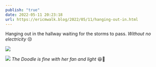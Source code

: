 ```yaml
---
publish: "true"
date: 2022-05-11 20:23:18
url: https://ericmwalk.blog/2022/05/11/hanging-out-in.html
---
```

Hanging out in the hallway waiting for the storms to pass. *Without no electricity* 😒

![](https://ericmwalk.blog/uploads/2022/77f0cf2018.jpg)

![](https://ericmwalk.blog/uploads/2022/5625c91a66.jpg)
*The Doodle is fine with her fan and light* 😆🐶